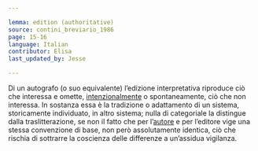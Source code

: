 ```yaml
---

lemma: edition (authoritative)
source: contini_breviario_1986
page: 15-16
language: Italian
contributor: Elisa
last_updated_by: Jesse

---
```

Di un autografo (o suo equivalente) l’edizione interpretativa riproduce ciò che interessa e omette, [intenzionalmente](intentionality.html) o spontaneamente, ciò che non interessa. In sostanza essa è la tradizione o adattamento di un sistema, storicamente individuato, in altro sistema; nulla di categoriale la distingue dalla traslitterazione, se non il fatto che per l’[autore](author.html) e per l’editore vige una stessa convenzione di base, non però assolutamente identica, ciò che rischia di sottrarre la coscienza delle differenze a un’assidua vigilanza.
